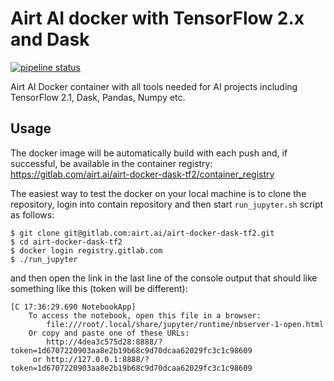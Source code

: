 # Airt AI docker with TensorFlow 2.x and Dask

[![pipeline status](https://gitlab.com/airt.ai/airt-docker-dask-tf2/badges/master/pipeline.svg)](https://gitlab.com/airt.ai/airt-docker-dask-tf2/-/commits/master)

Airt AI Docker container with all tools needed for AI projects including TensorFlow 2.1, Dask, Pandas, Numpy etc.

## Usage

The docker image will be automatically build with each push and, if successful, be available in the container registry:
https://gitlab.com/airt.ai/airt-docker-dask-tf2/container_registry

The easiest way to test the docker on your local machine is to clone the repository, login into contain repository and then start `run_jupyter.sh` script as follows:

```
$ git clone git@gitlab.com:airt.ai/airt-docker-dask-tf2.git
$ cd airt-docker-dask-tf2
$ docker login registry.gitlab.com
$ ./run_jupyter
```

and then open the link in the last line of the console output that should like something like this (token will be different):
```
[C 17:36:29.690 NotebookApp] 
    To access the notebook, open this file in a browser:
        file:///root/.local/share/jupyter/runtime/nbserver-1-open.html
    Or copy and paste one of these URLs:
        http://4dea3c575d28:8888/?token=1d6707220903aa8e2b19b68c9d70dcaa62029fc3c1c98609
     or http://127.0.0.1:8888/?token=1d6707220903aa8e2b19b68c9d70dcaa62029fc3c1c98609
```
